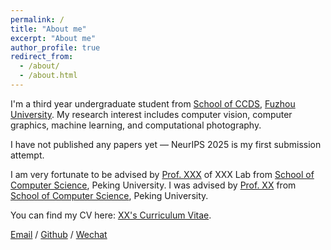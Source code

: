 ```yaml
---
permalink: /
title: "About me"
excerpt: "About me"
author_profile: true
redirect_from: 
  - /about/
  - /about.html
---
```


I'm a third year undergraduate student from [School of CCDS](https://ccds.fzu.edu.cn/), [Fuzhou University](https://www.fzu.edu.cn/). My research interest includes computer vision, computer graphics, machine learning, and computational photography.

I have not published any papers yet — NeurIPS 2025 is my first submission attempt.

I am very fortunate to be advised by [Prof. XXX](https://www.XXX.com/) of XXX Lab from [School of Computer Science](https://cs.pku.edu.cn/), Peking University. I was advised by [Prof. XX](https://XXX.pku.edu.cn/) from [School of Computer Science](https://cs.pku.edu.cn/), Peking University.

You can find my CV here: [XX's Curriculum Vitae](../assets/Curriculum_Vitae.pdf).

[Email](mailto:102204117@fzu.edu.cn) / [Github](https://github.com/SYguanxin) / [Wechat](../images/wechat.png)
